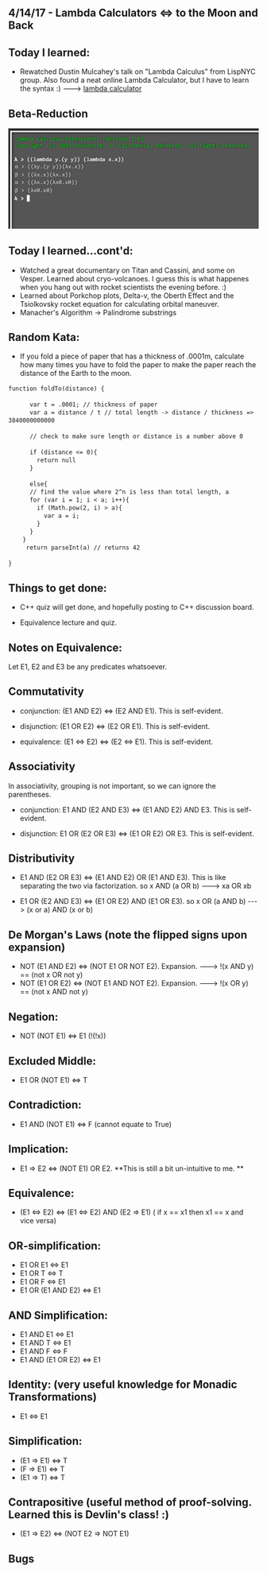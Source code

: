 ## 4/14/17 - Lambda Calculators <=> to the Moon and Back

## Today I learned:

- Rewatched Dustin Mulcahey's talk on "Lambda Calculus" from LispNYC group. Also found a neat online Lambda Calculator, but I have to learn the syntax :) ---> [lambda calculator](https://people.eecs.berkeley.edu/~gongliang13/lambda/#firstPage)

## Beta-Reduction

![Beta Reduction](/images/lambda1.png)


## Today I learned...cont'd:

- Watched a great documentary on Titan and Cassini, and some on Vesper. Learned about cryo-volcanoes. 
  I guess this is what happenes when you hang out with rocket scientists the evening before. :)
- Learned about Porkchop plots, Delta-v, the Oberth Effect and the Tsiolkovsky rocket equation for calculating orbital maneuver.
- Manacher's Algorithm -> Palindrome substrings


## Random Kata: 
- If you fold a piece of paper that has a thickness of .0001m, calculate how many times you have to fold the paper to make the paper     reach the distance of the Earth to the moon.

```
function foldTo(distance) {
      
      var t = .0001; // thickness of paper
      var a = distance / t // total length -> distance / thickness => 3840000000000
      
      // check to make sure length or distance is a number above 0 
      
      if (distance <= 0){
        return null
      }
     
      else{
      // find the value where 2^n is less than total length, a
      for (var i = 1; i < a; i++){
        if (Math.pow(2, i) > a){
          var a = i;   
        }
      }
    }
     return parseInt(a) // returns 42
       
}
```

## Things to get done:

- C++ quiz will get done, and hopefully posting to C++ discussion board. 

- Equivalence lecture and quiz. 



## Notes on Equivalence:  

Let E1, E2 and E3 be any predicates whatsoever. 

## Commutativity 

- conjunction: (E1 AND E2) <=> (E2 AND E1). This is self-evident.

- disjunction: (E1 OR E2) <=> (E2 OR E1). This is self-evident.

- equivalence: (E1 <=> E2) <=> (E2 <=> E1). This is self-evident.

## Associativity 

In associativity, grouping is not important, so we can ignore the parentheses. 

- conjunction: E1 AND (E2 AND E3) <=> (E1 AND E2) AND E3. This is self-evident. 

- disjunction: E1 OR (E2 OR E3) <=> (E1 OR E2) OR E3. This is self-evident.

## Distributivity

- E1 AND (E2 OR E3) <=> (E1 AND E2) OR (E1 AND E3). This is like separating the two via factorization.
  so x AND (a OR b) ---> xa OR xb 
  
- E1 OR (E2 AND E3) <=> (E1 OR E2) AND (E1 OR E3). 
  so x OR (a AND b) ---> (x or a) AND (x or b)
  
## De Morgan's Laws (note the flipped signs upon expansion)

- NOT (E1 AND E2) <=> (NOT E1 OR NOT E2). Expansion. ---> !(x AND y) == (not x OR not y) 
- NOT (E1 OR E2) <=> (NOT E1 AND NOT E2). Expansion. ---> !(x OR y) == (not x AND not y)

## Negation: 

- NOT (NOT E1) <=> E1 (!(!x))

## Excluded Middle: 

- E1 OR (NOT E1) <=> T 

## Contradiction: 

- E1 AND (NOT E1) <=> F (cannot equate to True)

## Implication:

- E1 => E2 <=> (NOT E1) OR E2.  **This is still a bit un-intuitive to me. **

## Equivalence:

- (E1 <=> E2) <=> (E1 <=> E2) AND (E2 => E1) ( if x == x1 then x1 == x and vice versa)

## OR-simplification:

- E1 OR E1 <=> E1
- E1 OR T <=> T
- E1 OR F <=> E1 
- E1 OR (E1 AND E2) <=> E1 

## AND Simplification:

- E1 AND E1 <=> E1 
- E1 AND T <=> E1 
- E1 AND F <=> F 
- E1 AND (E1 OR E2) <=> E1

## Identity: (very useful knowledge for Monadic Transformations) 

- E1 <=> E1 

## Simplification: 

- (E1 => E1) <=> T 
- (F => E1) <=> T 
- (E1 => T) <=> T 

## Contrapositive (useful method of proof-solving. Learned this is Devlin's class! :) 

- (E1 => E2) <=> (NOT E2 => NOT E1)




## Bugs

